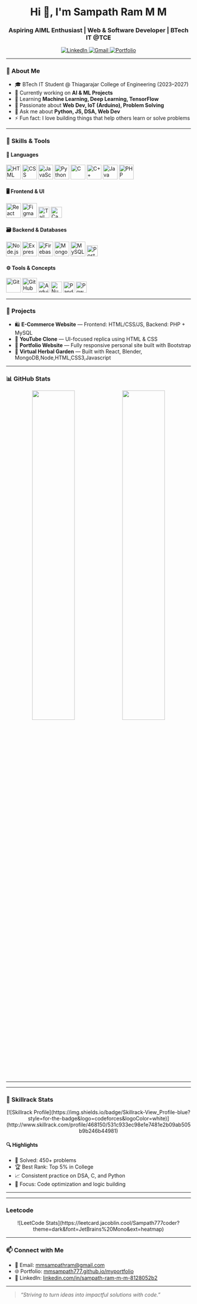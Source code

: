   <h1 align="center">Hi 👋, I'm Sampath Ram M M</h1>
<h3 align="center">Aspiring AIML Enthusiast | Web & Software Developer | BTech IT @TCE</h3>

<p align="center">
  <a href="https://www.linkedin.com/in/sampath-ram-m-m-8128052b2" target="_blank">
    <img src="https://img.shields.io/badge/LinkedIn-blue?style=for-the-badge&logo=linkedin" alt="LinkedIn" />
  </a>
  <a href="mailto:mmsampathram@gmail.com">
    <img src="https://img.shields.io/badge/Gmail-red?style=for-the-badge&logo=gmail&logoColor=white" alt="Gmail" />
  </a>
  <a href="https://mmsampath777.github.io/myportfolio/">
    <img src="https://img.shields.io/badge/Portfolio-000?style=for-the-badge&logo=Firefox&logoColor=orange" alt="Portfolio" />
  </a>
</p>

---

### 💫 About Me

- 🎓 BTech IT Student @ Thiagarajar College of Engineering (2023–2027)
- 🔭 Currently working on **AI & ML Projects**
- 🌱 Learning **Machine Learning, Deep Learning, TensorFlow**
- 🧠 Passionate about **Web Dev, IoT (Arduino), Problem Solving**
- 💬 Ask me about **Python, JS, DSA, Web Dev**
- ⚡ Fun fact: I love building things that help others learn or solve problems

---

### 🧠 Skills & Tools

#### 🔷 Languages

<p>
  <img src="https://cdn.jsdelivr.net/gh/devicons/devicon/icons/html5/html5-original.svg" width="40" alt="HTML"/>
  <img src="https://cdn.jsdelivr.net/gh/devicons/devicon/icons/css3/css3-original.svg" width="40" alt="CSS"/>
  <img src="https://cdn.jsdelivr.net/gh/devicons/devicon/icons/javascript/javascript-original.svg" width="40" alt="JavaScript"/>
  <img src="https://cdn.jsdelivr.net/gh/devicons/devicon/icons/python/python-original.svg" width="40" alt="Python"/>
  <img src="https://cdn.jsdelivr.net/gh/devicons/devicon/icons/c/c-original.svg" width="40" alt="C"/>
  <img src="https://cdn.jsdelivr.net/gh/devicons/devicon/icons/cplusplus/cplusplus-original.svg" width="40" alt="C++"/>
  <img src="https://cdn.jsdelivr.net/gh/devicons/devicon/icons/java/java-original.svg" width="40" alt="Java"/>
  <img src="https://cdn.jsdelivr.net/gh/devicons/devicon/icons/php/php-original.svg" width="40" alt="PHP"/>
</p>

#### 🖥️ Frontend & UI

<p>
  <img src="https://cdn.jsdelivr.net/gh/devicons/devicon/icons/react/react-original.svg" width="40" alt="React"/>
  <img src="https://cdn.jsdelivr.net/gh/devicons/devicon/icons/figma/figma-original.svg" width="40" alt="Figma"/>
  <img src="https://img.shields.io/badge/Tailwind_CSS-38B2AC?style=for-the-badge&logo=tailwind-css&logoColor=white" height="30" alt="Tailwind"/>
  <img src="https://img.shields.io/badge/Canva-00C4CC?style=for-the-badge&logo=Canva&logoColor=white" height="30" alt="Canva"/>
</p>

#### 🗃️ Backend & Databases

<p>
  <img src="https://cdn.jsdelivr.net/gh/devicons/devicon/icons/nodejs/nodejs-original.svg" width="40" alt="Node.js"/>
  <img src="https://cdn.jsdelivr.net/gh/devicons/devicon/icons/express/express-original.svg" width="40" alt="Express"/>
  <img src="https://cdn.jsdelivr.net/gh/devicons/devicon/icons/firebase/firebase-plain.svg" width="40" alt="Firebase"/>
  <img src="https://cdn.jsdelivr.net/gh/devicons/devicon/icons/mongodb/mongodb-original.svg" width="40" alt="MongoDB"/>
  <img src="https://cdn.jsdelivr.net/gh/devicons/devicon/icons/mysql/mysql-original.svg" width="40" alt="MySQL"/>
  <img src="https://img.shields.io/badge/Postman-FF6C37?style=for-the-badge&logo=postman&logoColor=white" height="30" alt="Postman"/>
</p>

#### ⚙️ Tools & Concepts

<p>
  <img src="https://cdn.jsdelivr.net/gh/devicons/devicon/icons/git/git-original.svg" width="40" alt="Git"/>
  <img src="https://cdn.jsdelivr.net/gh/devicons/devicon/icons/github/github-original.svg" width="40" alt="GitHub"/>
  <img src="https://img.shields.io/badge/Arduino-00979D?style=for-the-badge&logo=arduino&logoColor=white" height="30" alt="Arduino"/>
  <img src="https://img.shields.io/badge/Numpy-013243?style=for-the-badge&logo=numpy&logoColor=white" height="30" alt="NumPy"/>
  <img src="https://img.shields.io/badge/Pandas-150458?style=for-the-badge&logo=pandas&logoColor=white" height="30" alt="Pandas"/>
  <img src="https://img.shields.io/badge/PowerBI-F2C811?style=for-the-badge&logo=powerbi&logoColor=black" height="30" alt="Power BI"/>
</p>

---

### 🚀 Projects

- 🛍️ **E-Commerce Website** — Frontend: HTML/CSS/JS, Backend: PHP + MySQL  
- 🎥 **YouTube Clone** — UI-focused replica using HTML & CSS  
- 💼 **Portfolio Website** — Fully responsive personal site built with Bootstrap  
- 🌿 **Virtual Herbal Garden** — Built with React, Blender, MongoDB,Node,HTML,CSS3,Javascript

---

### 📊 GitHub Stats

<p align="center">
  <img src="https://github-readme-stats.vercel.app/api?username=mmsampath777&show_icons=true&theme=tokyonight" width="48%"/>
  <img src="https://github-readme-streak-stats.herokuapp.com/?user=mmsampath777&theme=tokyonight" width="48%"/>
</p>

---
---

### 🧠 Skillrack Stats
<p align="center">
  [![Skillrack Profile](https://img.shields.io/badge/Skillrack-View_Profile-blue?style=for-the-badge&logo=codeforces&logoColor=white)](http://www.skillrack.com/profile/468150/531c933ec98e1e7481e2b09ab505b9b246b44981)
</p>


#### 🔍 Highlights

- 💯 Solved: 450+ problems  
- 🏆 Best Rank: Top 5% in College  
- 📈 Consistent practice on DSA, C, and Python  
- 🚀 Focus: Code optimization and logic building
  
---

---

### Leetcode
<p align="center">
![LeetCode Stats](https://leetcard.jacoblin.cool/Sampath777coder?theme=dark&font=JetBrains%20Mono&ext=heatmap)
</p>

---


### 📫 Connect with Me

- 📧 Email: [mmsampathram@gmail.com](mailto:mmsampathram@gmail.com)
- 🌐 Portfolio: [mmsampath777.github.io/myportfolio](https://mmsampath777.github.io/myportfolio/)
- 💼 LinkedIn: [linkedin.com/in/sampath-ram-m-m-8128052b2](https://www.linkedin.com/in/sampath-ram-m-m-8128052b2)

---

> *“Striving to turn ideas into impactful solutions with code.”*

